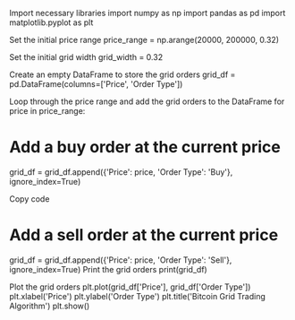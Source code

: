 Import necessary libraries
import numpy as np
import pandas as pd
import matplotlib.pyplot as plt

Set the initial price range
price_range = np.arange(20000, 200000, 0.32)

Set the initial grid width
grid_width = 0.32

Create an empty DataFrame to store the grid orders
grid_df = pd.DataFrame(columns=['Price', 'Order Type'])

Loop through the price range and add the grid orders to the DataFrame
for price in price_range:
# Add a buy order at the current price
grid_df = grid_df.append({'Price': price, 'Order Type': 'Buy'}, ignore_index=True)

Copy code
# Add a sell order at the current price
grid_df = grid_df.append({'Price': price, 'Order Type': 'Sell'}, ignore_index=True)
Print the grid orders
print(grid_df)

Plot the grid orders
plt.plot(grid_df['Price'], grid_df['Order Type'])
plt.xlabel('Price')
plt.ylabel('Order Type')
plt.title('Bitcoin Grid Trading Algorithm')
plt.show()
